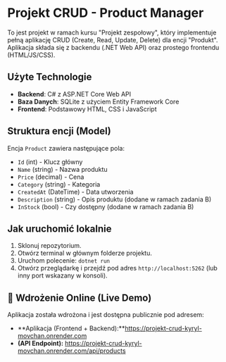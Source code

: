 # Projekt CRUD - Product Manager

To jest projekt w ramach kursu "Projekt zespołowy", który implementuje pełną aplikację CRUD (Create, Read, Update, Delete) dla encji "Produkt". Aplikacja składa się z backendu (.NET Web API) oraz prostego frontendu (HTML/JS/CSS).

## Użyte Technologie
-   **Backend**: C# z ASP.NET Core Web API
-   **Baza Danych**: SQLite z użyciem Entity Framework Core
-   **Frontend**: Podstawowy HTML, CSS i JavaScript

## Struktura encji (Model)
Encja `Product` zawiera następujące pola:
* `Id` (int) - Klucz główny
* `Name` (string) - Nazwa produktu
* `Price` (decimal) - Cena
* `Category` (string) - Kategoria
* `CreatedAt` (DateTime) - Data utworzenia
* `Description` (string) - Opis produktu (dodane w ramach zadania B)
* `InStock` (bool) - Czy dostępny (dodane w ramach zadania B)

## Jak uruchomić lokalnie
1.  Sklonuj repozytorium.
2.  Otwórz terminal w głównym folderze projektu.
3.  Uruchom polecenie: `dotnet run`
4.  Otwórz przeglądarkę i przejdź pod adres `http://localhost:5262` (lub inny port wskazany w konsoli).

## 🚀 Wdrożenie Online (Live Demo)
Aplikacja została wdrożona i jest dostępna publicznie pod adresem:

-   **Aplikacja (Frontend + Backend):**https://projekt-crud-kyryl-movchan.onrender.com
-   **(API Endpoint):** https://projekt-crud-kyryl-movchan.onrender.com/api/products

